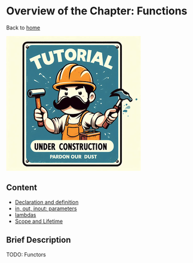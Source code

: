# Overview of the Chapter: Functions

Back to [home](../README.md)

![Tutorial Under Construction](../TutorialUnderConstruction.png)

## Content

* [Declaration and definition](functions/Declaration.md)
* [in, out, inout: parameters](functions/parameters.md)
* [lambdas](functions/lambdas.md)
* [Scope and Lifetime](functions/Scope_Lifetime.md)

## Brief Description

TODO: Functors
